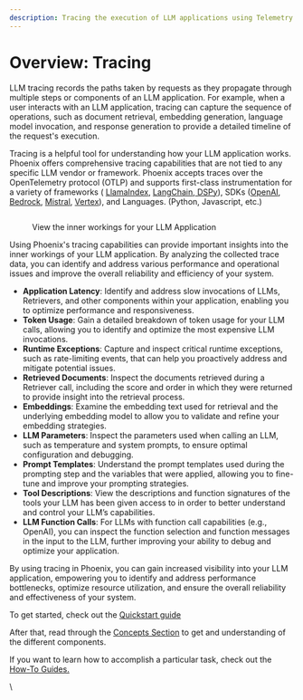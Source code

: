 ```yaml
---
description: Tracing the execution of LLM applications using Telemetry
---
```


# Overview: Tracing

LLM tracing records the paths taken by requests as they propagate through multiple steps or components of an LLM application. For example, when a user interacts with an LLM application, tracing can capture the sequence of operations, such as document retrieval, embedding generation, language model invocation, and response generation to provide a detailed timeline of the request's execution.

Tracing is a helpful tool for understanding how your LLM application works. Phoenix offers comprehensive tracing capabilities that are not tied to any specific LLM vendor or framework. Phoenix accepts traces over the OpenTelemetry protocol (OTLP) and supports first-class instrumentation for a variety of frameworks ( [LlamaIndex](integrations-tracing/llamaindex.md), [LangChain](integrations-tracing/langchain.md),[ DSPy](integrations-tracing/dspy.md)), SDKs ([OpenAI](integrations-tracing/openai.md), [Bedrock](integrations-tracing/bedrock.md), [Mistral](integrations-tracing/mistralai.md), [Vertex](integrations-tracing/vertexai.md)), and Languages. (Python, Javascript, etc.)

<figure><img src="https://storage.googleapis.com/arize-phoenix-assets/assets/images/phoenix_tracing.png" alt=""><figcaption><p>View the inner workings for your LLM Application</p></figcaption></figure>

Using Phoenix's tracing capabilities can provide important insights into the inner workings of your LLM application. By analyzing the collected trace data, you can identify and address various performance and operational issues and improve the overall reliability and efficiency of your system.

* **Application Latency**: Identify and address slow invocations of LLMs, Retrievers, and other components within your application, enabling you to optimize performance and responsiveness.
* **Token Usage**: Gain a detailed breakdown of token usage for your LLM calls, allowing you to identify and optimize the most expensive LLM invocations.
* **Runtime Exceptions**: Capture and inspect critical runtime exceptions, such as rate-limiting events, that can help you proactively address and mitigate potential issues.
* **Retrieved Documents**: Inspect the documents retrieved during a Retriever call, including the score and order in which they were returned to provide insight into the retrieval process.
* **Embeddings**: Examine the embedding text used for retrieval and the underlying embedding model to allow you to validate and refine your embedding strategies.
* **LLM Parameters**: Inspect the parameters used when calling an LLM, such as temperature and system prompts, to ensure optimal configuration and debugging.
* **Prompt Templates**: Understand the prompt templates used during the prompting step and the variables that were applied, allowing you to fine-tune and improve your prompting strategies.
* **Tool Descriptions**: View the descriptions and function signatures of the tools your LLM has been given access to in order to better understand and control your LLM’s capabilities.
* **LLM Function Calls**: For LLMs with function call capabilities (e.g., OpenAI), you can inspect the function selection and function messages in the input to the LLM, further improving your ability to debug and optimize your application.

By using tracing in Phoenix, you can gain increased visibility into your LLM application, empowering you to identify and address performance bottlenecks, optimize resource utilization, and ensure the overall reliability and effectiveness of your system.

To get started, check out the [Quickstart guide](llm-traces-1.md)

After that, read through the [Concepts Section](concepts-tracing/) to get and understanding of the different components.

If you want to learn how to accomplish a particular task, check out the [How-To Guides.](how-to-tracing/)

\\
